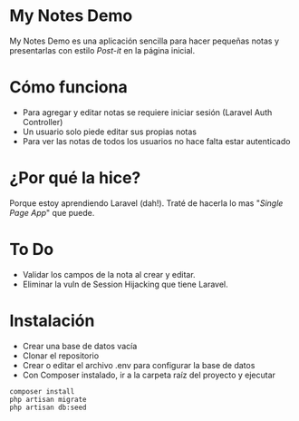 # My Notes Demo

My Notes Demo es una aplicación sencilla para hacer pequeñas notas y presentarlas con estilo *Post-it* en la página inicial.

# Cómo funciona
  - Para agregar y editar notas se requiere iniciar sesión (Laravel Auth Controller)
  - Un usuario solo piede editar sus propias notas
  - Para ver las notas de todos los usuarios no hace falta estar autenticado

# ¿Por qué la hice?
Porque estoy aprendiendo Laravel (dah!). Traté de hacerla lo mas "*Single Page App*" que puede. 

# To Do
  - Validar los campos de la nota al crear y editar.
  - Eliminar la vuln de Session Hijacking que tiene Laravel.
  
# Instalación
 - Crear una base de datos vacía
 - Clonar el repositorio
 - Crear o editar el archivo .env para configurar la base de datos
 - Con Composer instalado, ir a la carpeta raíz del proyecto y ejecutar
```
composer install 
php artisan migrate
php artisan db:seed
```
